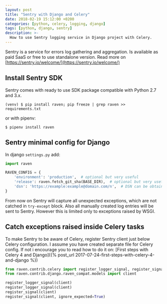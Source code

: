 ```yaml
---
layout: post
title: "Sentry with Django and Celery"
date: 2018-02-19 15:12:00 +0200
categories: [python, celery, logging, django]
tags: [python, django, sentry]
description: >-
  How to use Sentry logging service in Django project with Celery.
---
```


Sentry is a service for errors log gathering and aggregation.
Is available as paid SaaS or free to use standalone version.
Read more on [https://sentry.io/welcome/](https://sentry.io/welcome/)

## Install Sentry SDK

Sentry comes with ready to use SDK package compatible with Python 2.7 and 3.x.

```console
(venv) $ pip install raven; pip freeze | grep raven >> requirements.txt
```

or with pipenv:

```console
$ pipenv install raven
```

## Sentry minimal config for Django

In django `settings.py` add:

```python
import raven

RAVEN_CONFIG = {
    'environment': 'production',  # optional but very useful
    'release': raven.fetch_git_sha(BASE_DIR),  # optional but very useful
    'dsn': 'https://example:example@domain.com/n',  # DSN can be obtained from sentry panel
}
```

From now on Sentry will capture all unexpected exceptions,
which are not catched in `try-except` block.
Also all manually created log entries will be sent to Sentry.
However this is limited only to exceptions raised by WSGI.

## Catch exceptions raised inside Celery tasks

To make Sentry to be aware of Celery, register Sentry client just below Celery configuration.
I assume you have created separate file for Celery config. If not i encourage you to read how to do it on:
[First steps with Celery 4 and Django]({% post_url 2017-07-24-first-steps-with-celery-4-and-django %})

```python
from raven.contrib.celery import register_logger_signal, register_signal
from raven.contrib.django.raven_compat.models import client

register_logger_signal(client)
register_logger_signal(client)
register_signal(client)
register_signal(client, ignore_expected=True)
```
